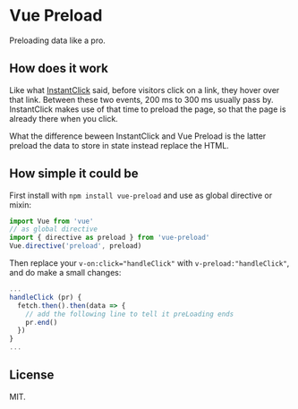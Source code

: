 # Vue Preload

Preloading data like a pro.

## How does it work

Like what [InstantClick](http://instantclick.io/) said, before visitors click on a link, they hover over that link. Between these two events, 200 ms to 300 ms usually pass by. InstantClick makes use of that time to preload the page, so that the page is already there when you click.

What the difference beween InstantClick and Vue Preload is the latter preload the data to store in state instead replace the HTML.

## How simple it could be

First install with `npm install vue-preload` and use as global directive or mixin:

```javascript
import Vue from 'vue'
// as global directive
import { directive as preload } from 'vue-preload'
Vue.directive('preload', preload)
```

Then replace your `v-on:click="handleClick"` with `v-preload:"handleClick"`, and do make a small changes:

```javascript
...
handleClick (pr) {
  fetch.then().then(data => {
    // add the following line to tell it preLoading ends
    pr.end()
  })
}
...
```

## License

MIT.
